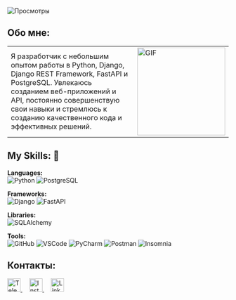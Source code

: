 ![Просмотры](https://komarev.com/ghpvc/?username=Yunusbak&style=flat)


## Обо мне:
<table>
  <tr>
    <td>
      Я разработчик с небольшим опытом работы в Python, Django, Django REST Framework, FastAPI и PostgreSQL. Увлекаюсь созданием веб-приложений и API, постоянно совершенствую свои навыки и стремлюсь к созданию качественного кода и эффективных решений.
    </td>
    <td>
      <img src="https://i.pinimg.com/originals/81/17/8b/81178b47a8598f0c81c4799f2cdd4057.gif" alt="GIF" style="width: 200px; height: auto;"/>
    </td>
  </tr>
</table>

## My Skills: 🚀

**Languages:**  
![Python](https://img.icons8.com/color/48/000000/python.png) ![PostgreSQL](https://img.icons8.com/color/48/000000/postgresql.png)

**Frameworks:**  
![Django](https://img.icons8.com/color/48/000000/django.png) ![FastAPI](https://img.icons8.com/ios/50/000000/fastapi.png)

**Libraries:**  
![SQLAlchemy](https://img.icons8.com/color/48/000000/sqlalchemy.png)

**Tools:**  
![GitHub](https://img.icons8.com/ios/50/000000/github.png) ![VSCode](https://img.icons8.com/ios/50/000000/visual-studio-code.png) ![PyCharm](https://img.icons8.com/ios/50/000000/pycharm.png) ![Postman](https://img.icons8.com/ios/50/000000/postman.png) ![Insomnia](https://img.icons8.com/ios/50/000000/insomnia.png)



## Контакты:


<a href="https://t.me/yunusbakk" target="_blank">
  <img src="https://cdn.icon-icons.com/icons2/2429/PNG/512/telegram_logo_icon_147228.png" alt="Telegram" style="width:30px; height:30px;"/>
</a>
&nbsp;&nbsp;&nbsp;
<a href="https://instagram.com/yunusbakk" target="_blank">
  <img src="https://upload.wikimedia.org/wikipedia/commons/thumb/e/e7/Instagram_logo_2016.svg/2048px-Instagram_logo_2016.svg.png" alt="Instagram" style="width:30px; height:30px;"/>
</a>
&nbsp;&nbsp;&nbsp;
<a href="https://www.linkedin.com/in/yusupovyunusbek" target="_blank">
  <img src="https://www.pagetraffic.com/blog/wp-content/uploads/2022/09/linkedin-logo-icon-3D.png" alt="Linkedln"
style="width:30px; height:30px;"/>
</a>
